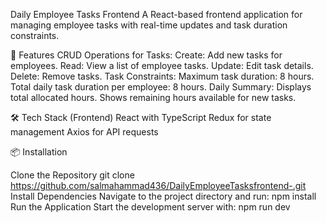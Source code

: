 Daily Employee Tasks Frontend A React-based frontend application for managing employee tasks with real-time updates and task duration constraints.

🚀 Features CRUD Operations for Tasks: Create: Add new tasks for employees. Read: View a list of employee tasks. Update: Edit task details. Delete: Remove tasks. Task Constraints: Maximum task duration: 8 hours. Total daily task duration per employee: 8 hours. Daily Summary: Displays total allocated hours. Shows remaining hours available for new tasks.

🛠️ Tech Stack (Frontend) React with TypeScript Redux for state management Axios for API requests

📦 Installation

Clone the Repository git clone https://github.com/salmahammad436/DailyEmployeeTasksfrontend-.git
Install Dependencies Navigate to the project directory and run: npm install
Run the Application Start the development server with: npm run dev
